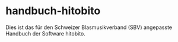 # handbuch-hitobito

Dies ist das für den Schweizer Blasmusikverband (SBV) angepasste Handbuch der Software hitobito.
